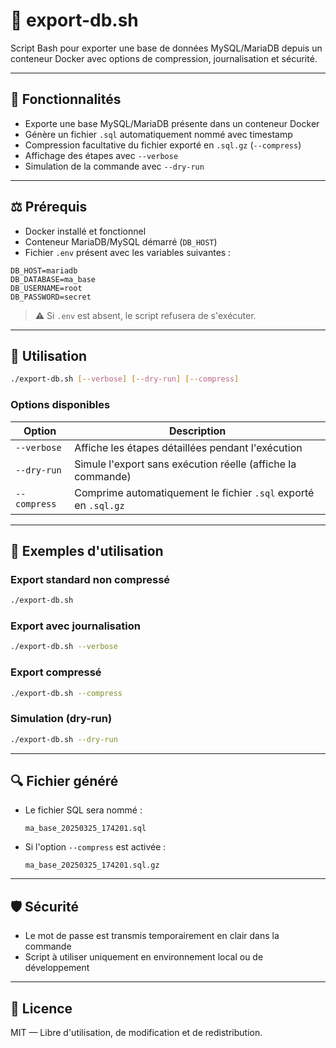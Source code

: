 # 🐳 export-db.sh

Script Bash pour exporter une base de données MySQL/MariaDB depuis un conteneur Docker avec options de compression, journalisation et sécurité.

---

## 📆 Fonctionnalités

- Exporte une base MySQL/MariaDB présente dans un conteneur Docker
- Génère un fichier `.sql` automatiquement nommé avec timestamp
- Compression facultative du fichier exporté en `.sql.gz` (`--compress`)
- Affichage des étapes avec `--verbose`
- Simulation de la commande avec `--dry-run`

---

## ⚖️ Prérequis

- Docker installé et fonctionnel
- Conteneur MariaDB/MySQL démarré (`DB_HOST`)
- Fichier `.env` présent avec les variables suivantes :

```env
DB_HOST=mariadb
DB_DATABASE=ma_base
DB_USERNAME=root
DB_PASSWORD=secret
```

> ⚠️ Si `.env` est absent, le script refusera de s'exécuter.

---

## 🚀 Utilisation

```bash
./export-db.sh [--verbose] [--dry-run] [--compress]
```

### Options disponibles

| Option       | Description                                                              |
|--------------|---------------------------------------------------------------------------|
| `--verbose`  | Affiche les étapes détaillées pendant l'exécution                         |
| `--dry-run`  | Simule l'export sans exécution réelle (affiche la commande)              |
| `--compress` | Comprime automatiquement le fichier `.sql` exporté en `.sql.gz`          |

---

## 🧪 Exemples d'utilisation

### Export standard non compressé
```bash
./export-db.sh
```

### Export avec journalisation
```bash
./export-db.sh --verbose
```

### Export compressé
```bash
./export-db.sh --compress
```

### Simulation (dry-run)
```bash
./export-db.sh --dry-run
```

---

## 🔍 Fichier généré

- Le fichier SQL sera nommé :
  ```
  ma_base_20250325_174201.sql
  ```
- Si l'option `--compress` est activée :
  ```
  ma_base_20250325_174201.sql.gz
  ```

---

## 🛡️ Sécurité

- Le mot de passe est transmis temporairement en clair dans la commande
- Script à utiliser uniquement en environnement local ou de développement

---

## 📄 Licence

MIT — Libre d'utilisation, de modification et de redistribution.